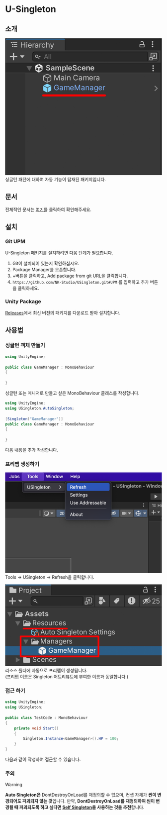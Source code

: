 # U-Singleton
## 소개
![Image03.png](Images/Image03.png)  
싱글턴 패턴에 대하여 자동 기능이 탑재된 패키지입니다.

## 문서
전체적인 문서는 [여기](https://nk-studio.github.io/USingleton/manual/index.html)를 클릭하여 확인해주세요.

## 설치
### Git UPM
U-Singleton 패키지를 설치하려면 다음 단계가 필요합니다.
1. Git이 설치되어 있는지 확인하십시오.
2. Package Manager를 오픈합니다.
3. +버튼을 클릭하고, Add package from git URL을 클릭합니다.
4. `https://github.com/NK-Studio/USingleton.git#UPM` 를 입력하고 추가 버튼을 클릭하세요.
   
### Unity Package
[Releases](https://github.com/NK-Studio/USingleton/releases)에서 최신 버전의 패키지를 다운로드 받아 설치합니다.
## 사용법

### 싱글턴 객체 만들기
```csharp
using UnityEngine;

public class GameManager : MonoBehaviour
{

}
```
싱글턴 또는 매니저로 만들고 싶은 MonoBehaviour 클래스를 작성합니다.  
```csharp
using UnityEngine;
using USingleton.AutoSingleton;

[Singleton("GameManager")]
public class GameManager : MonoBehaviour
{

}
``` 
다음 내용을 추가 작성합니다.
### 프리팹 생성하기
![Image01](Images/Image01.png)
Tools -> USingleton -> Refresh을 클릭합니다.

![Image02.png](Images/Image02.png)  
리소스 폴더에 자동으로 프리팹이 생성됩니다.  
(프리팹 이름은 Singleton 어트리뷰트에 부여한 이름과 동일합니다.)

### 접근 하기
```csharp
using UnityEngine;
using USingleton;

public class TestCode : MonoBehaviour
{
    private void Start()
    {
        Singleton.Instance<GameManager>().HP = 100;
    }
}
```

다음과 같이 작성하여 접근할 수 있습니다.

### 주의
> [!WARNING]
> **Auto Singleton은** DontDestroyOnLoad를 재정의할 수 없으며, 컨셉 자체가 **씬이 변경되어도 파괴되지 않는 것**입니다.
> 만약, **DontDestroyOnLoad를 재정의하여 씬이 변경될 때 파괴되도록 하고 싶다면 <u>Self Singleton</u>을 사용하는 것을 추천**합니다.
